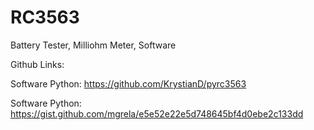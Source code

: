 # RC3563
Battery Tester, Milliohm Meter, Software

Github Links:

Software Python: https://github.com/KrystianD/pyrc3563

Software Python: https://gist.github.com/mgrela/e5e52e22e5d748645bf4d0ebe2c133dd

